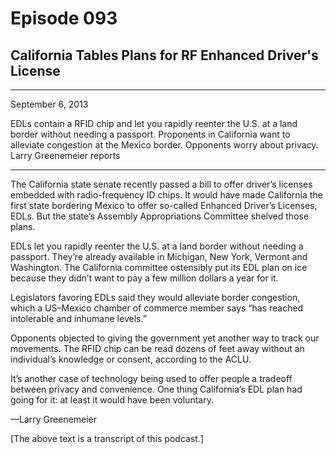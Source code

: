 # Episode 093

## California Tables Plans for RF Enhanced Driver's License

---

September 6, 2013

EDLs contain a RFID chip and let you rapidly reenter the U.S. at a land border without needing a passport. Proponents in California want to alleviate congestion at the Mexico border. Opponents worry about privacy. Larry Greenemeier reports

---

The California state senate recently passed a bill to offer driver’s licenses embedded with radio-frequency ID chips. It would have made California the first state bordering Mexico to offer so-called Enhanced Driver’s Licenses, EDLs. But the state’s Assembly Appropriations Committee shelved those plans.

EDLs let you rapidly reenter the U.S. at a land border without needing a passport. They’re already available in Michigan, New York, Vermont and Washington. The California committee ostensibly put its EDL plan on ice because they didn’t want to pay a few million dollars a year for it.

Legislators favoring EDLs said they would alleviate border congestion, which a US–Mexico chamber of commerce member says “has reached intolerable and inhumane levels.”

Opponents objected to giving the government yet another way to track our movements. The RFID chip can be read dozens of feet away without an individual’s knowledge or consent, according to the ACLU.

It’s another case of technology being used to offer people a tradeoff between privacy and convenience. One thing California’s EDL plan had going for it: at least it would have been voluntary.

—Larry Greenemeier

[The above text is a transcript of this podcast.]

